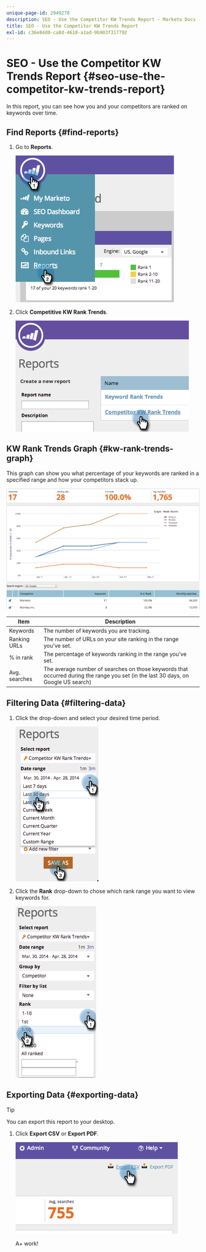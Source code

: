 ```yaml
---
unique-page-id: 2949270
description: SEO - Use the Competitor KW Trends Report - Marketo Docs - Product Documentation
title: SEO - Use the Competitor KW Trends Report
exl-id: c36e84d0-ca8d-4618-a1ad-9b903f317792
---
```

# SEO - Use the Competitor KW Trends Report {#seo-use-the-competitor-kw-trends-report}

In this report, you can see how you and your competitors are ranked on keywords over time.

## Find Reports {#find-reports}

1. Go to **Reports**.

   ![](assets/image2014-9-18-14-3a6-3a18.png)

1. Click **Competitive KW Rank Trends**.

   ![](assets/image2014-9-18-14-3a6-3a37.png)

## KW Rank Trends Graph {#kw-rank-trends-graph}

This graph can show you what percentage of your keywords are ranked in a specified range and how your competitors stack up.

![](assets/image2014-9-18-14-3a7-3a1.png)

| Item |Description |
|---|---|
| Keywords  |The number of keywords you are tracking. |
| Ranking URLs  |The number of URLs on your site ranking in the range you've set.  |
| % in rank  |The percentage of keywords ranking in the range you've set.  |
| Avg. searches  |The average number of searches on those keywords that occurred during the range you set (in the last 30 days, on Google US search) |

## Filtering Data {#filtering-data}

1. Click the drop-down and select your desired time period.

   ![](assets/image2014-9-18-14-3a7-3a17.png)

1. Click the **Rank** drop-down to chose which rank range you want to view keywords for.

   ![](assets/image2014-9-18-14-3a8-3a26.png)

## Exporting Data  {#exporting-data}

   >[!TIP]
   >
   >You can export this report to your desktop.

1. Click **Export CSV** or **Export PDF**.

   ![](assets/image2014-9-18-14-3a9-3a49.png)

   A+ work!

